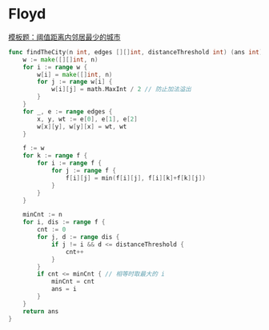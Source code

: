 # Floyd 

[模板题：阈值距离内邻居最少的城市](https://leetcode.cn/problems/find-the-city-with-the-smallest-number-of-neighbors-at-a-threshold-distance/description/)
```go showLineNumbers
func findTheCity(n int, edges [][]int, distanceThreshold int) (ans int) {
    w := make([][]int, n)
    for i := range w {
        w[i] = make([]int, n)
        for j := range w[i] {
            w[i][j] = math.MaxInt / 2 // 防止加法溢出
        }
    }
    for _, e := range edges {
        x, y, wt := e[0], e[1], e[2]
        w[x][y], w[y][x] = wt, wt
    }

    f := w
    for k := range f {
        for i := range f {
            for j := range f {
                f[i][j] = min(f[i][j], f[i][k]+f[k][j])
            }
        }
    }

    minCnt := n
    for i, dis := range f {
        cnt := 0
        for j, d := range dis {
            if j != i && d <= distanceThreshold {
                cnt++
            }
        }
        if cnt <= minCnt { // 相等时取最大的 i
            minCnt = cnt
            ans = i
        }
    }
    return ans
}
```
